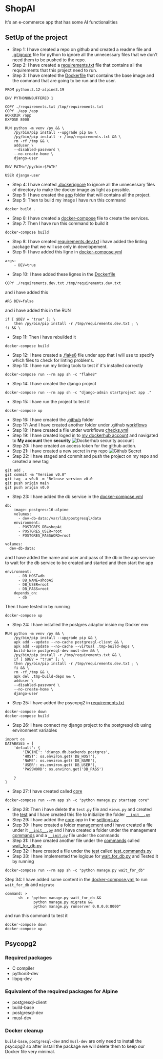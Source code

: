 # ShopAI

It's an e-commerce app that has some AI functionalities

## SetUp of the project

- Step 1: I have created a repo on github and created a readme file and [.gitignore](.gitignore) file for python to ignore all the unnecessary files that we don't need them to be pushed to the repo.
- Step 2: I have created a [requirements.txt](requirements.txt) file that contains all the requirements that this project need to run.
- Step 3: I have created the [Dockerfile](Dockerfile) that contains the base image and the command that are going to be run and the user.

```
FROM python:3.12-alpine3.19

ENV PYTHONUNBUFFERED 1

COPY ./requirements.txt /tmp/requirements.txt
COPY ./app /app
WORKDIR /app
EXPOSE 8000

RUN python -m venv /py && \
    /py/bin/pip install --upgrade pip && \
    /py/bin/pip install -r /tmp/requirements.txt && \
    rm -rf /tmp && \
    adduser \
    --disabled-password \
    --no-create-home \
    django-user

ENV PATH="/py/bin:$PATH"

USER django-user
```

- Step 4: I have created [.dockerignore](.dockerignore) to ignore all the unnecessary files of directory to make the docker image as light as possible.
- Step 5: I have created the [app](app/) folder that will contains all the project.
- Step 5: Then to build my image I have run this command

```
docker build .
```

- Step 6: I have created a [docker-compose](docker-compose.yml) file to create the services.
- Step 7: Then I have run this command to build it

```
docker-compose build
```

- Step 8: I have created [requirements.dev.txt](requirements.dev.txt) i have added the linting package that we will use only in developement.
- Step 9: I have added this ligne in [docker-compose.yml](docker-compose.yml)

```
args:
    - DEV=true
```

- Step 10: I have added these lignes in the [Dockerfile](Dockerfile)

```
COPY ./requirements.dev.txt /tmp/requirements.dev.txt
```

and i have added this

```
ARG DEV=false
```

and i have added this in the RUN

```
if [ $DEV = "true" ]; \
    then /py/bin/pip install -r /tmp/requirements.dev.txt ; \
fi && \
```

- Step 11: Then i have rebuilded it

```
docker-compose build
```

- Step 12: I have created a [.flake8](app/.flake8) file under app that i will use to specify which files to check for linting problems.
- Step 13: I have run my linting tools to test if it's installed correctly

```
docker-compose run --rm app sh -c "flake8"
```

- Step 14: I have created the django project

```
docker-compose run --rm app sh -c "django-admin startproject app ."
```

- Step 15: I have run the project to test it

```
docker-compose up
```

- Step 16: I have created the [.github](.github) folder
- Step 17: And I have created another folder under .github [workflows](.github/workflows)
- Step 18: I have created a file under workflows [checks.yml](.github/workflows/checks.yml)
- Step 19: I have created loged in to [my dockerhub account](https://hub.docker.com) and navigated to **My account** then **security**
  ![Dockerhub security account](readme_images/dockerhub.png "dockerhub my account security")
- Step 20: I have created an access token for the github action.
- Step 21: I have created a new secret in my repo
  ![Github Secret](readme_images/github_secret.png "github secrete")
- Step 22: I have staged and commit and push the project on my repo and created a new tag

```
git add .
git commit -m "Version v0.0"
git tag -a v0.0 -m "Release version v0.0
git push origin main
git push origin v0.0
```

- Step 23: I have added the db service in the [docker-compose.yml](docker-compose.yml)

```
db:
    image: postgres:16-alpine
    volumes:
      - dev-db-data:/var/lib/postgresql/data
    environment:
      - POSTGRES_DB=shopAi
      - POSTGRES_USER=root
      - POSTGRES_PASSWORD=root

volumes:
  dev-db-data:

```

and I have added the name and user and pass of the db in the app service to wait for the db service to be created and started and then start the app

```
environment:
      - DB_HOST=db
      - DB_NAME=shopAi
      - DB_USER=root
      - DB_PASS=root
    depends_on:
      - db
```

Then I have tested in by running

```
docker-compose up
```

- Step 24: I have installed the postgres adaptor inside my Docker env

```
RUN python -m venv /py && \
    /py/bin/pip install --upgrade pip && \
    apk add --update --no-cache postgresql-client && \
    apk add --update --no-cache --virtual .tmp-build-deps \
    build-base postgresql-dev musl-dev && \
    /py/bin/pip install -r /tmp/requirements.txt && \
    if [ $DEV = "true" ]; \
    then /py/bin/pip install -r /tmp/requirements.dev.txt ; \
    fi && \
    rm -rf /tmp && \
    apk del .tmp-build-deps && \
    adduser \
    --disabled-password \
    --no-create-home \
    django-user
```

- Step 25: I have added the psycopg2 in [requirements.txt](requirements.txt)

```
docker-compose down
docker-compose build
```

- Step 26: I have connect my django project to the postgresql db using environment variables

```
import os
DATABASES = {
    'default': {
        'ENGINE': 'django.db.backends.postgres',
        'HOST': os.environ.get('DB_HOST'),
        'NAME': os.environ.get('DB_NAME'),
        'USER': os.environ.get('DB_USER'),
        'PASSWORD': os.environ.get('DB_PASS')

    }
}
```

- Step 27: I have created called [core](app/core)

```
docker-compose run --rm app sh -c "python manage.py startapp core"
```

- Step 28: Then i have delete the `test.py` file and `views.py` and created the [test](app/core/test) and I have created this file to initialize the folder [`__init__.py`](app/core/tests/__init__.py)
- Step 29: I have added the [core](app/core) app in the [settings.py](app/app/settings.py)
- Step 30: I have created a folder [management](app/core/management) and i have created a file under it [`__init__.py`](app/core/management/__init__.py) and I have created a folder under the management [commands](app/core/management/commands/) and a [`__init.py`](app/core/management/commands/__init__.py) file under the commands
- Step 31: I have created another file under the [commands](app/core/management/commands/) called [wait_for_db.py](app/core/management/commands/wait_for_db.py)
- Step 32: I have created a file under the [test](app/core/tests) called [test_commands.py](app/core/tests/test_commands.py)
- Step 33: I have implemented the logique for [wait_for_db.py](app/core/management/commands/wait_for_db.py) and Tested it by running

```
docker-compose run --rm app sh -c "python manage.py wait_for_db"
```

Step 34: I have added some content in the [docker-compose.yml](docker-compose.yml) to run `wait_for_db` and `migrate`

```
command: >
      sh -c "python manage.py wait_for_db &&
             python manage.py migrate &&
             python manage.py runserver 0.0.0.0:8000"
```

and run this command to test it

```
docker-compose down
docker-compose up
```

## Psycopg2

### Required packages

- C compiler
- python3-dev
- libpq-dev

### Equivalent of the required packages for Alpine

- postgresql-client
- build-base
- postgresql-dev
- musl-dev

### Docker cleanup

`build-base`, `postgresql-dev` and `musl-dev` are only need to install the psycopg2 so after install the package we will delete them to keep our Docker file very minimal.
